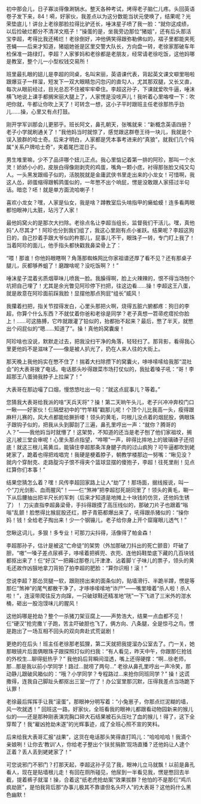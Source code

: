 初中那会儿，日子寡淡得像涮锅水。整天各种考试，烤得老子脑仁儿疼。头回英语卷子发下来，84！嗬，好家伙，我差点以为这分数能当状元使唤了，结果呢？光荣垫底儿！讲台上老徐那脸拉得比驴还长，唾沫星子喷了我一脸：“就你这成绩，以后捡破烂都分不清洋文瓶子！”操蛋的是，坐我旁边那位“猪姐”，还有后头那活宝李超，考得比我还稀烂！老徐倒好，冲他俩笑得跟弥勒佛似的，褶子里都能夹死苍蝇——后来才知道，猪姐她爸是区里交警大队长，方向盘一转，老徐家那破车年检保准一路绿灯。李超？人家爹妈和老徐都是老朋友，经常请老徐吃饭，这他妈哪是教室，整个儿一小型权钱交易所！

班里最扎眼的妞儿是李超的同桌，名叫宋丽，英语课代表，背起英文课文噼里啪啦跟爆豆子一样溜，短发下一双大眼睛忽闪忽闪的直勾人，尤其那双腿，又长又直，每次从眼前经过，目光总忍不住被牢牢牵住。李超这孙子，下课就爱吹牛逼，唾沫横飞地说上课手都搁宋丽大腿上了，人家愣是没吱声儿！我听着心里咯噔一下：吹吧你就，牛都让你吹上天了！可转念一想，这小子平时跟班主任老徐那热乎劲儿……操，心里又有点打鼓。

刚开学军训那会儿更邪乎。班长阿文，鼻孔朝天，张嘴就来：“新概念英语四册？老子小学就刷通关了！”我他妈当时就惊了，感觉跟这群卷王待一块儿，我就是个误入狼群的哈士奇。后来才明白，人家都是凭本事考进来的“真狼”，就我们几个纯属“关系户牌哈士奇”，夹着尾巴混日子。

男生堆里嘛，少不了品评哪个妞儿正点。我心里惦记着第一排的阿珍，那叫一个水灵！娇娇小小的，皮肤白得像刚剥壳的鸡蛋，嘴角一颗小痣，衬得那张脸又纯又勾人。一头黑发跟缎子似的，活脱脱就是金庸武侠书里走出来的小龙女！可惜啊，我这人怂，卵蛋缩得跟鹌鹑蛋似的，一年憋不出个响屁，愣是没敢跟人家搭过半句话。暗恋？呸！就是单方面流哈喇子！

喜欢小龙女？嘿，人家是仙女，我是啥？蹲教室后头啃指甲的癞蛤蟆！连多看两眼都怕眼神儿太脏，玷污了人家！

最他妈窝火的是那次大扫除。老徐点名让李超当组长，监督我们干活儿。嘿，真他妈“人尽其才”！阿珍也分到我们组了，我这心里刚有点小雀跃。结果呢？李超这狗日的，自己抄着手跟大爷似的杵那儿，屁事儿不干，眼珠子一转，专门盯上我了！当着阿珍的面儿，他手指头都快戳我鼻梁骨上了：

“喂！那谁！你他妈眼瞎啊？角落那蜘蛛网比你家祖谱还厚了看不见？还有那桌子腿儿，灰都够养蛆了！磨蹭啥呢？没吃饭啊？！”

唾沫星子混着劣质烟草味儿喷我一脸。我臊得啊，脸上火辣辣的，恨不得当场刨个坑把自己埋了！尤其是余光瞥见阿珍停下扫把，往这边看……操！李超这王八蛋，就是故意在阿珍面前踩我脸！显摆他那点狗屁“组长”威风！

我攥着扫把，指关节捏得发白，心里头那把火啊，烧得五脏六腑都疼：狗日的李超，你算个什么东西？不就仗着你爸和老徐是同学？老子真想一笤帚疙瘩抡你脸上！……可这胳膊，它咋就跟灌了铅似的，抬都抬不起来？最后，憋了半天，就憋出个闷屁似的“嗯……知道了”。操！真他妈窝囊废！

阿珍啥也没说，默默走过去，把我没扫干净的角落，轻轻扫了。那背影，看得我心里更他妈不是滋味了——像是被人扒光了，扔在人来人往的大街上。

那天晚上我他妈实在憋不住了！揣着大扫除攒下的窝囊火，哆哆嗦嗦给我那“混社会”的大表哥拨了电话。电话那头吵得跟菜市场打仗似的，我扯着嗓子吼：“哥！李超那王八蛋骑我脖子上拉屎了！”

大表哥在那边嘬了口烟，慢悠悠吐出一句：“就这点屁事儿？等着。”

您猜我大表哥给我派的啥“天兵天将”？操！第二天晌午头儿，老子兴冲冲奔校门口一瞅——好家伙！仨隔壁初中的“竹竿精”戳那儿呢！个顶个儿比我高一头，瘦得跟麻秆儿赛的，风大点都能给撅折喽！领头的黄毛，叼根儿没点着的烟屁股，俩眼珠子跟钩子似的，把我从头到脚刮了三遍，鼻孔里哼出一声：“就你？腾哥的人？”——我他妈当时就懵了！这架势，不知道的还当是老子刨了他们家祖坟，搁这儿被三堂会审呢！心里头那点指望，“哗嚓”一声，碎得比摔地上的玻璃碴子还彻底！就这三根儿蔫黄瓜，能镇住李超那条浑身腱子肉的过山疯狗？可牛逼都吹到姥姥家了，跪着也得把戏唱完！我硬是梗着脖子，朝教学楼那边一努嘴：“瞅见没？就内个穿耐克、走路腚沟子恨不得夹个篮球显摆的傻狍子，李超！往死里削！见点红算你们本事！”

结果您猜怎么着？嘿！风传李超回家路上让人“劫”了！那场面，据线报说，叫一个“刀光剑影、血雨腥风”！——仨“煞神”把李超怼死胡同里了！领头的黄毛，唰一下从后腰抽出把半尺长的军刺（后来才知道是地摊上十块钱的仿货，还他妈生锈了）！ 刀尖直指李超鼻梁骨，手抖得跟摸了高压线似的，那破刀片子也跟着“嗡嗡”乱颤！脸憋得比猴屁股还红，脖子青筋都爆出来了，吼得跟杀猪似的：“操你妈！钱！全给老子掏出来！少一个钢镚儿，老子给你身上开个窟窿眼儿透气！”

您瞅这词儿，多狠！多专业！可那刀尖抖得，活像得了帕金森！

李超那孙子，估计是被这“亡命徒”的架势（外加那破刀抖出的死亡颤音）吓破了胆，“嗷”一嗓子差点尿裤子，哆嗦着把裤兜、衣兜、连他妈鞋垫底下藏的几百块钱都抠出来了！仨“好汉”一把薅过那卷儿汗津津、沾着脚丫子味儿的票子，领头的黄毛还故作凶狠地拿刀背拍了拍李超的肥脸：“算你识相！滚！”

您说李超？那怂货腿一软，跟刚捞出来的面条似的，贴墙滑行、半跪半蹲，愣是等那仨“煞神”的尾气都散干净了，才哆哆嗦嗦地“诈尸”——嘴里嚎着“杀人啦！杀人啦！”，连滚带爬往反方向蹿，一只破球鞋还精准地“咣”一下飞进了三米外的泔水桶，砸出一股泡馍味儿的腥风！

这他妈哪是抢劫？整个一杀猪刀架豆腐上——声势浩大，结果一点血都不见！仨“硬汉”抢完撒丫子跑，苦主吓破胆也飞了，俩方向、八条腿，全是惊弓之鸟，愣是跑出了一场互相不回头的双向奔赴式荒诞剧！

更绝的在后头！班主任老徐那老狐狸，第二天就把我提溜办公室去了。门一关，她那眼镜片后面俩眼珠子跟探照灯似的扫我：“有人看见，昨天中午，你跟那仨抢钱的外校生…聊得挺热乎？” 我他妈后背瞬间湿透，嘴上还得硬撑：“啊…徐老师，那…那是我以前小学同学！路过…就唠了两句…” 老徐从鼻孔里哼出一声冷笑，那动静儿跟破风箱似的：“哦？小学同学？专程路过…来抢你同班同学？” 操！这谎撒得，连我自己脚趾头都抠出三室一厅了！办公室里那沉默，压得我差点当场跪下认罪！

老徐最后挥挥手让我“滚蛋”，那眼神分明写着：“小兔崽子，你那点烂泥糊的墙，风一吹就透！” 回班这一路，好家伙，全班看我的眼神儿都跟看动物园新来的猴儿似的——还是那种刚表演完胸口碎大石结果被石头压吐了血的猴儿！得了，这下全穿帮了！我“雇凶抢劫未遂”的光辉事迹，成了全班心照不宣的笑料。

后来给我大表哥汇报“战果”，这货在电话那头笑得直打鸣儿：“哈哈哈哈！我滴个亲娘咧！让你去‘教训’人，你给老子整出个‘扶贫捐款’现场直播？还他妈让人逮个正着？丢人丢到姥姥家了！”

可您说邪门不邪门？打那天起，李超这孙子见了我，眼神儿立马就飘！以前是鼻孔看人，现在是贴墙根儿走！有回在厕所碰见，他尿到一半看见我，愣是憋回去半截，提着裤子就溜！操，合着这“纸老虎抢劫案”效果拔群？他怕的不是那仨“鸡爪疯劫匪”，是怕我背后那“办事儿极其不靠谱但名头吓人”的大表哥？这他妈什么黑色幽默！

